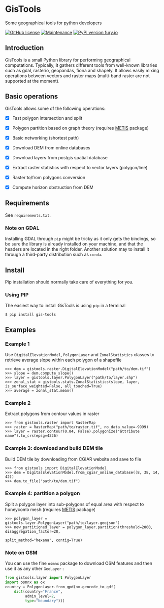 # GisTools
Some geographical tools for python developers

[![GitHub license](https://img.shields.io/github/license/benjaminpillot/gis-tools)](https://github.com/benjaminpillot/gis-tools/blob/master/LICENSE)
[![Maintenance](https://img.shields.io/badge/Maintained%3F-yes-green.svg)](https://github.com/benjaminpillot/gis-tools/graphs/commit-activity)
[![PyPI version fury.io](https://badge.fury.io/py/gis-tools.svg)](https://pypi.python.org/pypi/gis-tools/)

## Introduction
GisTools is a small Python library for performing geographical computations. Typically, it gathers different tools from well-known libraries such as gdal, rasterio, geopandas, fiona and shapely.
It allows easily mixing operations between vectors and raster maps (multi-band raster are not supported at the moment).

## Basic operations
GisTools allows some of the following operations:
- [x] Fast polygon intersection and split
- [x] Polygon partition based on graph theory (requires [METIS](http://glaros.dtc.umn.edu/gkhome/metis/metis/download) package)
- [x] Basic networking (shortest path)
- [x] Download DEM from online databases
- [x] Download layers from postgis spatial database
- [x] Extract raster statistics with respect to vector layers (polygon/line)
- [x] Raster to/from polygons conversion 
- [x] Compute horizon obstruction from DEM


## Requirements
See ``requirements.txt``.

### Note on GDAL
Installing GDAL through `pip` might be tricky as it only gets
the bindings, so be sure the library is already installed on 
your machine, and that the headers are located in the right
folder. Another solution may to install it through a third-party
distribution such as `conda`.


## Install
Pip installation should normally take care of everything for you.

### Using PIP

The easiest way to install GisTools is using ``pip`` in a terminal
```
$ pip install gis-tools
```


## Examples

### Example 1

Use ``DigitalElevationModel``, ``PolygonLayer`` and ``ZonalStatistics`` classes to retrieve average slope within each polygon of a shapefile
```
>>> dem = gistools.raster.DigitalElevationModel("path/to/dem.tif")
>>> slope = dem.compute_slope()
>>> layer = gistools.layer.PolygonLayer("path/to/layer.shp")
>>> zonal_stat = gistools.stats.ZonalStatistics(slope, layer, is_surface_weighted=False, all_touched=True)
>>> average = zonal_stat.mean()
```

### Example 2

Extract polygons from contour values in raster
```
>>> from gistools.raster import RasterMap
>>> raster = RasterMap("path/to/raster.tif", no_data_value=-9999)
>>> layer = raster.contour(0.04, False).polygonize("attribute name").to_crs(epsg=4326)
```

### Example 3: download and build DEM tile

Build DEM tile by downloading from CGIAR website and save to file
```
>>> from gistools import DigitalElevationModel
>>> dem = DigitalElevationModel.from_cgiar_online_database((8, 38, 14, 42))
>>> dem.to_file("path/to/dem.tif")
```

### Example 4: partition a polygon

Split a polygon layer into sub-polygons of equal area with respect to 
honeycomb mesh (requires [METIS](http://glaros.dtc.umn.edu/gkhome/metis/metis/download) package)
```
>>> polygon_layer = gistools.layer.PolygonLayer("path/to/layer.geojson")
>>> new_partitioned_layer = polygon_layer.partition(threshold=2000, disaggregation_factor=20, 
                                                    split_method="hexana", contig=True)
```

### Note on OSM

You can use the fine `osmnx` package to download OSM features and then
 use it as any other `GeoLayer` :
```python
from gistools.layer import PolygonLayer
import osmnx as ox
country = PolygonLayer.from_gpd(ox.geocode_to_gdf(
    dict(country="France",
         admin_level=2,
         type="boundary")))
```
